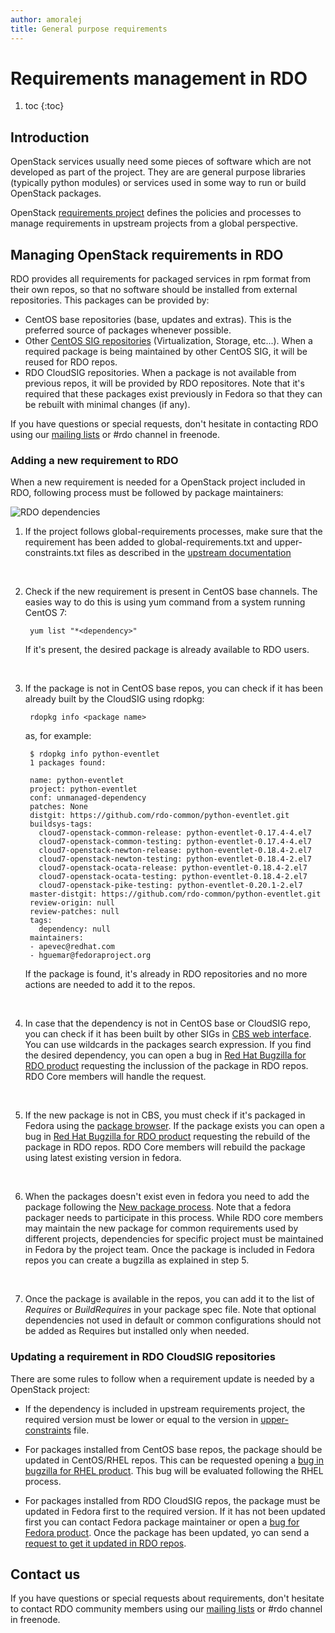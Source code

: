 ```yaml
---
author: amoralej
title: General purpose requirements
---
```


# Requirements management in RDO 

1. toc
{:toc}

## Introduction

OpenStack services usually need some pieces of software which are not developed as
part of the project. They are are general purpose libraries (typically python
modules) or services used in some way to run or build OpenStack packages.

OpenStack [requirements project](https://docs.openstack.org/developer/requirements/) 
defines the policies and processes to manage requirements in upstream projects from
a global perspective.

## Managing OpenStack requirements in RDO

RDO provides all requirements for packaged services in rpm format from their own repos,
so that no software should be installed from external repositories. This packages can
be provided by:

- CentOS base repositories (base, updates and extras). This is the preferred source of
packages whenever possible.
- Other [CentOS SIG repositories](https://wiki.centos.org/SpecialInterestGroup) (Virtualization,
Storage, etc...). When a required package is being maintained by other CentOS SIG, it
will be reused for RDO repos.
- RDO CloudSIG repositories. When a package is not available from previous repos, it will
be provided by RDO repositores. Note that it's required that these packages exist previously
in Fedora so that they can be rebuilt with minimal changes (if any).

If you have questions or special requests, don't hesitate in contacting RDO using our
[mailing lists](/community/mailing-lists/) or #rdo channel in freenode.

### Adding a new requirement to RDO

When a new requirement is needed for a OpenStack project included in RDO, following process
must be followed by package maintainers:

![RDO dependencies](/images/cbs-requirements.png)


1. If the project follows global-requirements processes, make sure that the requirement has been
added to global-requirements.txt and upper-constraints.txt files as described in the [upstream
documentation](https://github.com/openstack/requirements/#proposing-changes)
    
    <br />
2. Check if the new requirement is present in CentOS base channels. The easies way to do this
is using yum command from a system running CentOS 7:
    
        yum list "*<dependency>"
    
    If it's present, the desired package is already available to RDO users.
    
    <br />
3. If the package is not in CentOS base repos, you can check if it has been already built by
the CloudSIG using rdopkg:
    
        rdopkg info <package name>
    
    as, for example:
    
        $ rdopkg info python-eventlet
        1 packages found:

        name: python-eventlet
        project: python-eventlet
        conf: unmanaged-dependency
        patches: None
        distgit: https://github.com/rdo-common/python-eventlet.git
        buildsys-tags:
          cloud7-openstack-common-release: python-eventlet-0.17.4-4.el7
          cloud7-openstack-common-testing: python-eventlet-0.17.4-4.el7
          cloud7-openstack-newton-release: python-eventlet-0.18.4-2.el7
          cloud7-openstack-newton-testing: python-eventlet-0.18.4-2.el7
          cloud7-openstack-ocata-release: python-eventlet-0.18.4-2.el7
          cloud7-openstack-ocata-testing: python-eventlet-0.18.4-2.el7
          cloud7-openstack-pike-testing: python-eventlet-0.20.1-2.el7
        master-distgit: https://github.com/rdo-common/python-eventlet.git
        review-origin: null
        review-patches: null
        tags:
          dependency: null
        maintainers: 
        - apevec@redhat.com
        - hguemar@fedoraproject.org

    If the package is found, it's already in RDO repositories and no more actions are needed to add
    it to the repos.
    
    <br />
4. In case that the dependency is not in CentOS base or CloudSIG repo, you can check if it has been built
by other SIGs in [CBS web interface](http://cbs.centos.org/koji/). You can use wildcards in the packages
search expression. If you find the desired dependency, you can open a bug in [Red Hat Bugzilla for
RDO product](https://bugzilla.redhat.com/enter_bug.cgi?product=RDO&component=distribution) requesting
the inclussion of the package in RDO repos. RDO Core members will handle the request.
    
    <br />
5. If the new package is not in CBS, you must check if it's packaged in Fedora using the [package
browser](https://apps.fedoraproject.org/packages/). If the package exists you can open a bug in [Red Hat Bugzilla for
RDO product](https://bugzilla.redhat.com/enter_bug.cgi?product=RDO&component=distribution) requesting
the rebuild of the package in RDO repos. RDO Core members will rebuild the package using latest existing version
in fedora.
    
    <br />
6. When the packages doesn't exist even in fedora you need to add the package following the [New package
process](https://fedoraproject.org/wiki/New_package_process_for_existing_contributors). Note that a fedora
packager needs to participate in this process. While RDO core members may maintain the new package for
common requirements used by different projects, dependencies for specific project must be maintained in
Fedora by the project team. Once the package is included in Fedora repos you can create a bugzilla as
explained in step 5.
    
    <br />
7. Once the package is available in the repos, you can add it to the list of *Requires* or *BuildRequires* in
your package spec file. Note that optional dependencies not used in default or common configurations should
not be added as Requires but installed only when needed.


### Updating a requirement in RDO CloudSIG repositories

There are some rules to follow when a requirement update is needed by a OpenStack project:

* If the dependency is included in upstream requirements project, the required version must be lower or equal to
the version in [upper-constraints](https://github.com/openstack/requirements/blob/master/upper-constraints.txt) file.

* For packages installed from CentOS base repos, the package should be updated in CentOS/RHEL repos. This can
be requested opening a [bug in bugzilla for RHEL product](https://bugzilla.redhat.com/enter_bug.cgi?product=Red%20Hat%20Enterprise%20Linux%207).
This bug will be evaluated following the RHEL process.

* For packages installed from RDO CloudSIG repos, the package must be updated in Fedora first to the required
version. If it has not been updated first you can contact Fedora package maintainer or open a [bug for Fedora
product](https://bugzilla.redhat.com/enter_bug.cgi?product=Fedora). Once the package has been updated, yo can
send a [request to get it updated in RDO repos](https://bugzilla.redhat.com/enter_bug.cgi?product=RDO&component=distribution).

## Contact us

If you have questions or special requests about requirements, don't hesitate to contact RDO community members using our
[mailing lists](/community/mailing-lists/) or #rdo channel in freenode.
